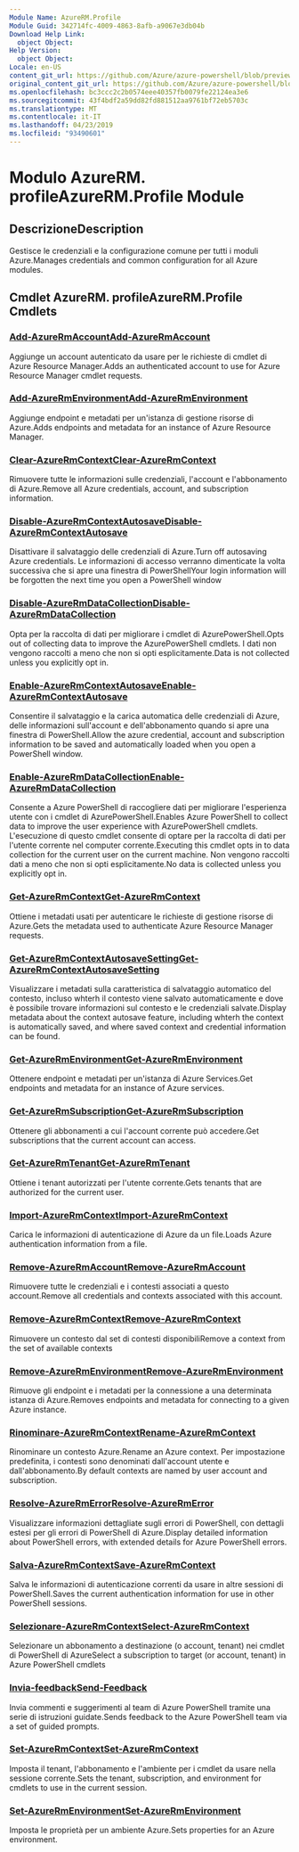 ```yaml
---
Module Name: AzureRM.Profile
Module Guid: 342714fc-4009-4863-8afb-a9067e3db04b
Download Help Link:
  object Object: 
Help Version:
  object Object: 
Locale: en-US
content_git_url: https://github.com/Azure/azure-powershell/blob/preview/src/ResourceManager/Profile/Commands.Profile/help/AzureRM.Profile.md
original_content_git_url: https://github.com/Azure/azure-powershell/blob/preview/src/ResourceManager/Profile/Commands.Profile/help/AzureRM.Profile.md
ms.openlocfilehash: bc3ccc2c2b0574eee40357fb0079fe22124ea3e6
ms.sourcegitcommit: 43f4bdf2a59dd82fd881512aa9761bf72eb5703c
ms.translationtype: MT
ms.contentlocale: it-IT
ms.lasthandoff: 04/23/2019
ms.locfileid: "93490601"
---
```

# <span data-ttu-id="a16bf-101">Modulo AzureRM. profile</span><span class="sxs-lookup"><span data-stu-id="a16bf-101">AzureRM.Profile Module</span></span>
## <span data-ttu-id="a16bf-102">Descrizione</span><span class="sxs-lookup"><span data-stu-id="a16bf-102">Description</span></span>
<span data-ttu-id="a16bf-103">Gestisce le credenziali e la configurazione comune per tutti i moduli Azure.</span><span class="sxs-lookup"><span data-stu-id="a16bf-103">Manages credentials and common configuration for all Azure modules.</span></span>

## <span data-ttu-id="a16bf-104">Cmdlet AzureRM. profile</span><span class="sxs-lookup"><span data-stu-id="a16bf-104">AzureRM.Profile Cmdlets</span></span>
### [<span data-ttu-id="a16bf-105">Add-AzureRmAccount</span><span class="sxs-lookup"><span data-stu-id="a16bf-105">Add-AzureRmAccount</span></span>](Add-AzureRmAccount.md)
<span data-ttu-id="a16bf-106">Aggiunge un account autenticato da usare per le richieste di cmdlet di Azure Resource Manager.</span><span class="sxs-lookup"><span data-stu-id="a16bf-106">Adds an authenticated account to use for Azure Resource Manager cmdlet requests.</span></span>

### [<span data-ttu-id="a16bf-107">Add-AzureRmEnvironment</span><span class="sxs-lookup"><span data-stu-id="a16bf-107">Add-AzureRmEnvironment</span></span>](Add-AzureRmEnvironment.md)
<span data-ttu-id="a16bf-108">Aggiunge endpoint e metadati per un'istanza di gestione risorse di Azure.</span><span class="sxs-lookup"><span data-stu-id="a16bf-108">Adds endpoints and metadata for an instance of Azure Resource Manager.</span></span>

### [<span data-ttu-id="a16bf-109">Clear-AzureRmContext</span><span class="sxs-lookup"><span data-stu-id="a16bf-109">Clear-AzureRmContext</span></span>](Clear-AzureRmContext.md)
<span data-ttu-id="a16bf-110">Rimuovere tutte le informazioni sulle credenziali, l'account e l'abbonamento di Azure.</span><span class="sxs-lookup"><span data-stu-id="a16bf-110">Remove all Azure credentials, account, and subscription information.</span></span>

### [<span data-ttu-id="a16bf-111">Disable-AzureRmContextAutosave</span><span class="sxs-lookup"><span data-stu-id="a16bf-111">Disable-AzureRmContextAutosave</span></span>](Disable-AzureRmContextAutosave.md)
<span data-ttu-id="a16bf-112">Disattivare il salvataggio delle credenziali di Azure.</span><span class="sxs-lookup"><span data-stu-id="a16bf-112">Turn off autosaving Azure credentials.</span></span>  <span data-ttu-id="a16bf-113">Le informazioni di accesso verranno dimenticate la volta successiva che si apre una finestra di PowerShell</span><span class="sxs-lookup"><span data-stu-id="a16bf-113">Your login information will be forgotten the next time you open a PowerShell window</span></span>

### [<span data-ttu-id="a16bf-114">Disable-AzureRmDataCollection</span><span class="sxs-lookup"><span data-stu-id="a16bf-114">Disable-AzureRmDataCollection</span></span>](Disable-AzureRmDataCollection.md)
<span data-ttu-id="a16bf-115">Opta per la raccolta di dati per migliorare i cmdlet di AzurePowerShell.</span><span class="sxs-lookup"><span data-stu-id="a16bf-115">Opts out of collecting data to improve the AzurePowerShell cmdlets.</span></span> <span data-ttu-id="a16bf-116">I dati non vengono raccolti a meno che non si opti esplicitamente.</span><span class="sxs-lookup"><span data-stu-id="a16bf-116">Data is not collected unless you explicitly opt in.</span></span>

### [<span data-ttu-id="a16bf-117">Enable-AzureRmContextAutosave</span><span class="sxs-lookup"><span data-stu-id="a16bf-117">Enable-AzureRmContextAutosave</span></span>](Enable-AzureRmContextAutosave.md)
<span data-ttu-id="a16bf-118">Consentire il salvataggio e la carica automatica delle credenziali di Azure, delle informazioni sull'account e dell'abbonamento quando si apre una finestra di PowerShell.</span><span class="sxs-lookup"><span data-stu-id="a16bf-118">Allow the azure credential, account and subscription information to be saved and automatically loaded when you open a PowerShell window.</span></span> 

### [<span data-ttu-id="a16bf-119">Enable-AzureRmDataCollection</span><span class="sxs-lookup"><span data-stu-id="a16bf-119">Enable-AzureRmDataCollection</span></span>](Enable-AzureRmDataCollection.md)
<span data-ttu-id="a16bf-120">Consente a Azure PowerShell di raccogliere dati per migliorare l'esperienza utente con i cmdlet di AzurePowerShell.</span><span class="sxs-lookup"><span data-stu-id="a16bf-120">Enables Azure PowerShell to collect data to improve the user experience with AzurePowerShell cmdlets.</span></span>
<span data-ttu-id="a16bf-121">L'esecuzione di questo cmdlet consente di optare per la raccolta di dati per l'utente corrente nel computer corrente.</span><span class="sxs-lookup"><span data-stu-id="a16bf-121">Executing this cmdlet opts in to data collection for the current user on the current machine.</span></span>
<span data-ttu-id="a16bf-122">Non vengono raccolti dati a meno che non si opti esplicitamente.</span><span class="sxs-lookup"><span data-stu-id="a16bf-122">No data is collected unless you explicitly opt in.</span></span>

### [<span data-ttu-id="a16bf-123">Get-AzureRmContext</span><span class="sxs-lookup"><span data-stu-id="a16bf-123">Get-AzureRmContext</span></span>](Get-AzureRmContext.md)
<span data-ttu-id="a16bf-124">Ottiene i metadati usati per autenticare le richieste di gestione risorse di Azure.</span><span class="sxs-lookup"><span data-stu-id="a16bf-124">Gets the metadata used to authenticate Azure Resource Manager requests.</span></span>

### [<span data-ttu-id="a16bf-125">Get-AzureRmContextAutosaveSetting</span><span class="sxs-lookup"><span data-stu-id="a16bf-125">Get-AzureRmContextAutosaveSetting</span></span>](Get-AzureRmContextAutosaveSetting.md)
<span data-ttu-id="a16bf-126">Visualizzare i metadati sulla caratteristica di salvataggio automatico del contesto, incluso whterh il contesto viene salvato automaticamente e dove è possibile trovare informazioni sul contesto e le credenziali salvate.</span><span class="sxs-lookup"><span data-stu-id="a16bf-126">Display metadata about the context autosave feature, including whterh the context is automatically saved, and where saved context and credential information can be found.</span></span>

### [<span data-ttu-id="a16bf-127">Get-AzureRmEnvironment</span><span class="sxs-lookup"><span data-stu-id="a16bf-127">Get-AzureRmEnvironment</span></span>](Get-AzureRmEnvironment.md)
<span data-ttu-id="a16bf-128">Ottenere endpoint e metadati per un'istanza di Azure Services.</span><span class="sxs-lookup"><span data-stu-id="a16bf-128">Get endpoints and metadata for an instance of Azure services.</span></span>

### [<span data-ttu-id="a16bf-129">Get-AzureRmSubscription</span><span class="sxs-lookup"><span data-stu-id="a16bf-129">Get-AzureRmSubscription</span></span>](Get-AzureRmSubscription.md)
<span data-ttu-id="a16bf-130">Ottenere gli abbonamenti a cui l'account corrente può accedere.</span><span class="sxs-lookup"><span data-stu-id="a16bf-130">Get subscriptions that the current account can access.</span></span>

### [<span data-ttu-id="a16bf-131">Get-AzureRmTenant</span><span class="sxs-lookup"><span data-stu-id="a16bf-131">Get-AzureRmTenant</span></span>](Get-AzureRmTenant.md)
<span data-ttu-id="a16bf-132">Ottiene i tenant autorizzati per l'utente corrente.</span><span class="sxs-lookup"><span data-stu-id="a16bf-132">Gets tenants that are authorized for the current user.</span></span>

### [<span data-ttu-id="a16bf-133">Import-AzureRmContext</span><span class="sxs-lookup"><span data-stu-id="a16bf-133">Import-AzureRmContext</span></span>](Import-AzureRmContext.md)
<span data-ttu-id="a16bf-134">Carica le informazioni di autenticazione di Azure da un file.</span><span class="sxs-lookup"><span data-stu-id="a16bf-134">Loads Azure authentication information from a file.</span></span>

### [<span data-ttu-id="a16bf-135">Remove-AzureRmAccount</span><span class="sxs-lookup"><span data-stu-id="a16bf-135">Remove-AzureRmAccount</span></span>](Remove-AzureRmAccount.md)
<span data-ttu-id="a16bf-136">Rimuovere tutte le credenziali e i contesti associati a questo account.</span><span class="sxs-lookup"><span data-stu-id="a16bf-136">Remove all credentials and contexts associated with this account.</span></span>

### [<span data-ttu-id="a16bf-137">Remove-AzureRmContext</span><span class="sxs-lookup"><span data-stu-id="a16bf-137">Remove-AzureRmContext</span></span>](Remove-AzureRmContext.md)
<span data-ttu-id="a16bf-138">Rimuovere un contesto dal set di contesti disponibili</span><span class="sxs-lookup"><span data-stu-id="a16bf-138">Remove a context from the set of available contexts</span></span>

### [<span data-ttu-id="a16bf-139">Remove-AzureRmEnvironment</span><span class="sxs-lookup"><span data-stu-id="a16bf-139">Remove-AzureRmEnvironment</span></span>](Remove-AzureRmEnvironment.md)
<span data-ttu-id="a16bf-140">Rimuove gli endpoint e i metadati per la connessione a una determinata istanza di Azure.</span><span class="sxs-lookup"><span data-stu-id="a16bf-140">Removes endpoints and metadata for connecting to a given Azure instance.</span></span>

### [<span data-ttu-id="a16bf-141">Rinominare-AzureRmContext</span><span class="sxs-lookup"><span data-stu-id="a16bf-141">Rename-AzureRmContext</span></span>](Rename-AzureRmContext.md)
<span data-ttu-id="a16bf-142">Rinominare un contesto Azure.</span><span class="sxs-lookup"><span data-stu-id="a16bf-142">Rename an Azure context.</span></span>  <span data-ttu-id="a16bf-143">Per impostazione predefinita, i contesti sono denominati dall'account utente e dall'abbonamento.</span><span class="sxs-lookup"><span data-stu-id="a16bf-143">By default contexts are named by user account and subscription.</span></span>

### [<span data-ttu-id="a16bf-144">Resolve-AzureRmError</span><span class="sxs-lookup"><span data-stu-id="a16bf-144">Resolve-AzureRmError</span></span>](Resolve-AzureRmError.md)
<span data-ttu-id="a16bf-145">Visualizzare informazioni dettagliate sugli errori di PowerShell, con dettagli estesi per gli errori di PowerShell di Azure.</span><span class="sxs-lookup"><span data-stu-id="a16bf-145">Display detailed information about PowerShell errors, with extended details for Azure PowerShell errors.</span></span>

### [<span data-ttu-id="a16bf-146">Salva-AzureRmContext</span><span class="sxs-lookup"><span data-stu-id="a16bf-146">Save-AzureRmContext</span></span>](Save-AzureRmContext.md)
<span data-ttu-id="a16bf-147">Salva le informazioni di autenticazione correnti da usare in altre sessioni di PowerShell.</span><span class="sxs-lookup"><span data-stu-id="a16bf-147">Saves the current authentication information for use in other PowerShell sessions.</span></span>

### [<span data-ttu-id="a16bf-148">Selezionare-AzureRmContext</span><span class="sxs-lookup"><span data-stu-id="a16bf-148">Select-AzureRmContext</span></span>](Select-AzureRmContext.md)
<span data-ttu-id="a16bf-149">Selezionare un abbonamento a destinazione (o account, tenant) nei cmdlet di PowerShell di Azure</span><span class="sxs-lookup"><span data-stu-id="a16bf-149">Select a subscription to target (or account, tenant) in Azure PowerShell cmdlets</span></span>

### [<span data-ttu-id="a16bf-150">Invia-feedback</span><span class="sxs-lookup"><span data-stu-id="a16bf-150">Send-Feedback</span></span>](Send-Feedback.md)
<span data-ttu-id="a16bf-151">Invia commenti e suggerimenti al team di Azure PowerShell tramite una serie di istruzioni guidate.</span><span class="sxs-lookup"><span data-stu-id="a16bf-151">Sends feedback to the Azure PowerShell team via a set of guided prompts.</span></span>

### [<span data-ttu-id="a16bf-152">Set-AzureRmContext</span><span class="sxs-lookup"><span data-stu-id="a16bf-152">Set-AzureRmContext</span></span>](Set-AzureRmContext.md)
<span data-ttu-id="a16bf-153">Imposta il tenant, l'abbonamento e l'ambiente per i cmdlet da usare nella sessione corrente.</span><span class="sxs-lookup"><span data-stu-id="a16bf-153">Sets the tenant, subscription, and environment for cmdlets to use in the current session.</span></span>

### [<span data-ttu-id="a16bf-154">Set-AzureRmEnvironment</span><span class="sxs-lookup"><span data-stu-id="a16bf-154">Set-AzureRmEnvironment</span></span>](Set-AzureRmEnvironment.md)
<span data-ttu-id="a16bf-155">Imposta le proprietà per un ambiente Azure.</span><span class="sxs-lookup"><span data-stu-id="a16bf-155">Sets properties for an Azure environment.</span></span>

